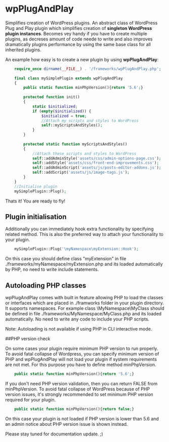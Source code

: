 # wpPlugAndPlay
Simplifies creation of WordPress plugins.  An abstract class of WordPress Plug and Play plugin which simplifies creation of **singleton WordPress plugin instances**. Becomes vey handy if you have to create multiple plugins, as decreses amount of code neede to write and also improves dramatically plugins performance by using the same base class for all inherited plugins.

An example how easy is to create a new plugin by using **wpPlugAndPlay**:

```php
    require_once dirname(__FILE__) . '/frameworks/wpPlugAndPlay.php';
    
    final class mySimplePlugin extends wpPlugAndPlay
    {
		public static function minPhpVersion(){return '5.6';}
    		
        protected function init()
        {
            static $initialized;
            if (empty($initialized)) {
                $initialized = true;
                //Attach my scripts and styles to WordPress
                self::myScriptsAndStyles();
            }
        }
    
        protected static function myScriptsAndStyles()
        {
            //Attach these scripts and styles to WordPress
            self::addAdminStyle('assets/css/admin-options-page.css');
            self::addStyle('assets/css/front-end-improvements.css');
            self::addAdminScript('assets/js/posts-editor-addons.js');
            self::addScript('assets/js/image-tags.js');
        }
    }
	//Initialise plugin
    mySimplePlugin::Plug();

```

Thats it! You are ready to fly!

## Plugin initialisation

Additionally you can immediately hook extra functionality by specifying related method. This is also the preferred way to attach your functionality to your plugin.

```php
    mySimplePlugin::Plug('\myNamespace\myExtension::Hook');
```
On this case you should define class "myExtension" in file ./frameworks/myNamespace/myExtension.php and its loaded automatically by PHP, no need to write include statements.

## Autoloading PHP classes
wpPlugAndPlay comes with built in feature allowing PHP to load the classes or interfaces which are placed in ./framworks folder in your plugin directory. It supports namespaces. For example class \MyNamespace\MyClass should be defined in file ./frameworks/MyNamespace/MyClass.php and its loaded automatically. No need to write any code to include your PHP scripts.

Note: Autoloading is not available if using PHP in CLI interactive mode.

##PHP version check

On some cases your plugin require minimum PHP version to run properly. To avoid fatal collapse of Wordpress, you can specify minimum version of PHP and wpPlugAndPlay will not load your plugin if system requirements are not met. For this purpose you have to define method minPhpVersion. 

```php
    public static function minPhpVersion(){return '5.6';}
```

If you don't need PHP version validation, then you can return FALSE from  minPhpVersion. To avoid fatal collapse of WordPress because of PHP version issues, it's strongly recommended to set minimum PHP version required for your plugin.

```php
    public static function minPhpVersion(){return false;}
```


On this case your plugin is not loaded if PHP version is lower than 5.6 and an admin notice about PHP version issue is shown instead.

Please stay tuned for documentation update. ;) 
